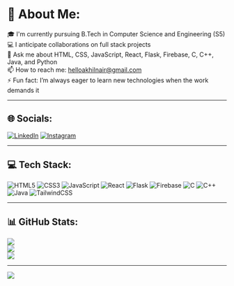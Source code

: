 # 💫 About Me:
🎓 I'm currently pursuing B.Tech in Computer Science and Engineering (S5)<br>
💻 I anticipate collaborations on full stack projects<br>
💬 Ask me about HTML, CSS, JavaScript, React, Flask, Firebase, C, C++, Java, and Python<br>
📫 How to reach me: helloakhilnair@gmail.com<br>
⚡ Fun fact: I’m always eager to learn new technologies when the work demands it<br>

---

## 🌐 Socials:
<!-- Add your links in the parentheses -->
[![LinkedIn](https://img.shields.io/badge/LinkedIn-%230077B5.svg?logo=linkedin&logoColor=white)](www.linkedin.com/in/akhilnair04)
[![Instagram](https://img.shields.io/badge/Instagram-%23E4405F.svg?logo=Instagram&logoColor=white)](https://instagram.com/mtr_dean_)

---

## 💻 Tech Stack:
![HTML5](https://img.shields.io/badge/html5-%23E34F26.svg?style=for-the-badge&logo=html5&logoColor=white)
![CSS3](https://img.shields.io/badge/css3-%231572B6.svg?style=for-the-badge&logo=css3&logoColor=white)
![JavaScript](https://img.shields.io/badge/javascript-%23323330.svg?style=for-the-badge&logo=javascript&logoColor=%23F7DF1E)
![React](https://img.shields.io/badge/react-%2320232a.svg?style=for-the-badge&logo=react&logoColor=%2361DAFB)
![Flask](https://img.shields.io/badge/flask-%23000.svg?style=for-the-badge&logo=flask&logoColor=white)
![Firebase](https://img.shields.io/badge/firebase-%23039BE5.svg?style=for-the-badge&logo=firebase)
![C](https://img.shields.io/badge/c-%2300599C.svg?style=for-the-badge&logo=c&logoColor=white)
![C++](https://img.shields.io/badge/c++-%2300599C.svg?style=for-the-badge&logo=cplusplus&logoColor=white)
![Java](https://img.shields.io/badge/java-%23ED8B00.svg?style=for-the-badge&logo=openjdk&logoColor=white)
![TailwindCSS](https://img.shields.io/badge/tailwindcss-%2338B2AC.svg?style=for-the-badge&logo=tailwind-css&logoColor=white)

---

## 📊 GitHub Stats:
![](https://github-readme-stats.vercel.app/api?username=yourusername&theme=dark&hide_border=false&include_all_commits=true&count_private=true)<br/>
![](https://github-readme-streak-stats.herokuapp.com/?user=yourusername&theme=dark&hide_border=false)<br/>
![](https://github-readme-stats.vercel.app/api/top-langs/?username=yourusername&theme=dark&hide_border=false&layout=compact)

---

[![](https://visitcount.itsvg.in/api?id=yourusername&icon=0&color=0)](https://visitcount.itsvg.in)

